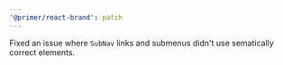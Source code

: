 ```yaml
---
'@primer/react-brand': patch
---
```


Fixed an issue where `SubNav` links and submenus didn't use sematically correct elements.
